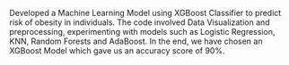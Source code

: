 Developed a Machine Learning Model using XGBoost Classifier to predict risk of obesity in individuals. The code involved Data Visualization and preprocessing, experimenting with models such as Logistic Regression, KNN, Random Forests and AdaBoost. In the end, we have chosen an XGBoost Model which gave us an accuracy score of 90%.
